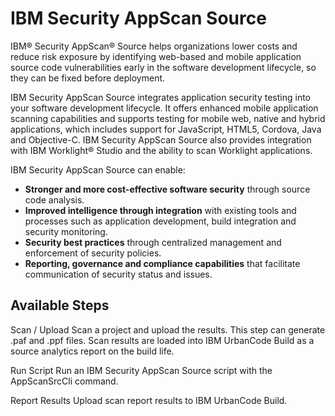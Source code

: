 
IBM Security AppScan Source
===========================

IBM® Security AppScan® Source helps organizations lower costs and reduce risk exposure by identifying web-based and mobile application source code vulnerabilities early in the software development lifecycle, so they can be fixed before deployment.

IBM Security AppScan Source integrates application security testing into your software development lifecycle. It offers enhanced mobile application scanning capabilities and supports testing for mobile web, native and hybrid applications, which includes support for JavaScript, HTML5, Cordova, Java and Objective-C. IBM Security AppScan Source also provides integration with IBM Worklight® Studio and the ability to scan Worklight applications.


IBM Security AppScan Source can enable:


* **Stronger and more cost-effective software security** through source code analysis.
* **Improved intelligence through integration** with existing tools and processes such as application development, build integration and security monitoring.
* **Security best practices** through centralized management and enforcement of security policies.
* **Reporting, governance and compliance capabilities** that facilitate communication of security status and issues.


Available Steps
---------------

Scan / Upload Scan a project and upload the results. This step can generate .paf and .ppf files. Scan results are loaded into IBM UrbanCode Build as a source analytics report on the build life.

Run Script Run an IBM Security AppScan Source script with the AppScanSrcCli command.

Report Results Upload scan report results to IBM UrbanCode Build.


